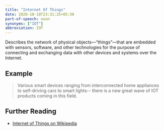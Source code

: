 ```yaml
---
title: "Internet Of Things"
date: 2020-10-18T23:31:25+05:30
part-of-speech: noun
synonyms: ["IOT"]
abbreviation: IOT
---
```


Describes the network of physical objects—“things”—that are embedded with sensors, software, and other technologies for the purpose of connecting and exchanging data with other devices and systems over the Internet.

## Example

> Various smart devices ranging from interconnected home appliances to self-driving cars to smart lights-- there is a new great wave of IOT products coming in this field.

## Further Reading
- [Internet of Things on Wikipedia](https://en.wikipedia.org/wiki/Internet_of_things)
